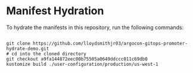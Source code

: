
# Manifest Hydration

To hydrate the manifests in this repository, run the following commands:

```shell

git clone https://github.com/lloydsmithjr03/argocon-gitops-promoter-hydrate-demo.git
# cd into the cloned directory
git checkout a9fa144872eec00b75505a0649ddccc011c69db0
kustomize build ./user-configuration/production/us-west-1
```